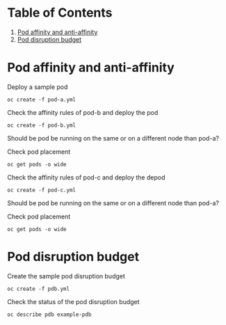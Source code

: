 
# Table of Contents

1.  [Pod affinity and anti-affinity](#org45c19b0)
2.  [Pod disruption budget](#org02f4a1a)


<a id="org45c19b0"></a>

# Pod affinity and anti-affinity

Deploy a sample pod

    oc create -f pod-a.yml

Check the affinity rules of pod-b and deploy the pod

    oc create -f pod-b.yml

Should be pod be running on the same or on a different node than pod-a?

Check pod placement

    oc get pods -o wide

Check the affinity rules of pod-c and deploy the depod

    oc create -f pod-c.yml

Should be pod be running on the same or on a different node than pod-a?

Check pod placement

    oc get pods -o wide


<a id="org02f4a1a"></a>

# Pod disruption budget

Create the sample pod disruption budget

    oc create -f pdb.yml

Check the status of the pod disruption budget

    oc describe pdb example-pdb
